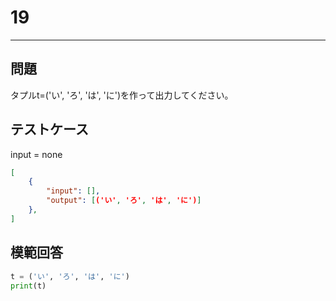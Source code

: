 # 19

---
## 問題

タプルt=('い', 'ろ', 'は', 'に')を作って出力してください。

## テストケース
input = none
```json
[
	{
		"input": [],
		"output": [('い', 'ろ', 'は', 'に')]
  	},
]
```

## 模範回答
```python
t = ('い', 'ろ', 'は', 'に')
print(t)
```